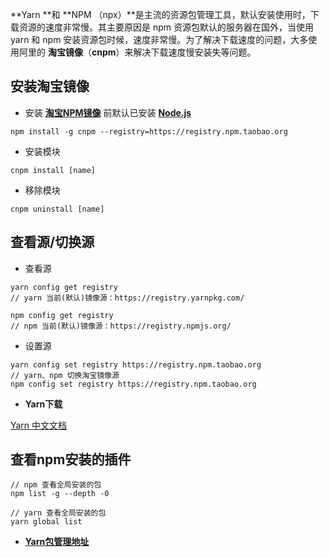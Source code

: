 **Yarn **和 **NPM （npx）**是主流的资源包管理工具，默认安装使用时，下载资源的速度非常慢。其主要原因是 npm 资源包默认的服务器在国外，当使用 yarn 和 npm 安装资源包时候，速度非常慢。为了解决下载速度的问题，大多使用阿里的 **淘宝镜像**（**cnpm**）来解决下载速度慢安装失等问题。
## 安装淘宝镜像

- 安装 [**淘宝NPM镜像**](https://developer.aliyun.com/mirror/NPM?from=tnpm) 前默认已安装 [**Node.js**](https://nodejs.org/zh-cn/)
```shell
npm install -g cnpm --registry=https://registry.npm.taobao.org
```

- 安装模块
```shell
cnpm install [name]
```

- 移除模块
```shell
cnpm uninstall [name]
```
## 查看源/切换源

- 查看源
```shell
yarn config get registry
// yarn 当前(默认)镜像源：https://registry.yarnpkg.com/

npm config get registry
// npm 当前(默认)镜像源：https://registry.npmjs.org/
```

- 设置源
```shell
yarn config set registry https://registry.npm.taobao.org
// yarn、npm 切换淘宝镜像源
npm config set registry https://registry.npm.taobao.org
```

- **Yarn下载**

[Yarn 中文文档](https://yarn.bootcss.com/docs/install/#windows-stable)
## 查看npm安装的插件
```shell
// npm 查看全局安装的包
npm list -g --depth -0

// yarn 查看全局安装的包
yarn global list
```

- [**Yarn包管理地址**](https://classic.yarnpkg.com/zh-Hans/)
